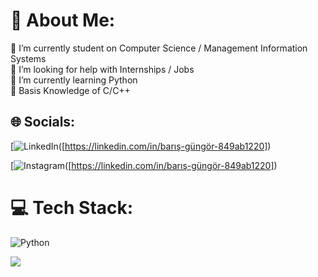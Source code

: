 # 💫 About Me:
🔭 I’m currently student on Computer Science / Management Information Systems<br>🤝 I’m looking for help with Internships / Jobs<br>🌱 I’m currently learning Python<br>💬 Basis Knowledge of C/C++


## 🌐 Socials:
[![LinkedIn]([https://img.shields.io/badge/LinkedIn-%230077B5.svg?logo=linkedin&logoColor=white])([https://linkedin.com/in/barış-güngör-849ab1220]) 

[![Instagram]([https://img.shields.io/badge/LinkedIn-%230077B5.svg?logo=linkedin&logoColor=white])([https://linkedin.com/in/barış-güngör-849ab1220])

# 💻 Tech Stack:
![Python](https://img.shields.io/badge/python-3670A0?style=for-the-badge&logo=python&logoColor=ffdd54)

[![](https://visitcount.itsvg.in/api?id=barisgungor10&icon=3&color=12)](https://visitcount.itsvg.in)

<!-- Proudly created with GPRM ( https://gprm.itsvg.in ) -->
